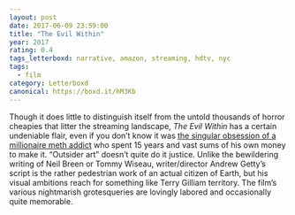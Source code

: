 ```yaml
---
layout: post 
date: 2017-06-09 23:59:00
title: "The Evil Within"
year: 2017
rating: 0.4
tags_letterboxd: narrative, amazon, streaming, hdtv, nyc
tags:
  - film
category: Letterboxd
canonical: https://boxd.it/hM3Kb
---
```


Though it does little to distinguish itself from the untold thousands of horror cheapies that litter the streaming landscape, <cite>The Evil Within</cite> has a certain undeniable flair, even if you don’t know it was [the singular obsession of a millionaire meth addict](https://www.theguardian.com/film/2017/mar/14/the-evil-within-horror-movie-andrew-getty-millionaire-meth) who spent 15 years and vast sums of his own money to make it. “Outsider art” doesn’t quite do it justice. Unlike the bewildering writing of Neil Breen or Tommy Wiseau, writer/director Andrew Getty’s script is the rather pedestrian work of an actual citizen of Earth, but his visual ambitions reach for something like Terry Gilliam territory. The film’s various nightmarish grotesqueries are lovingly labored and occasionally quite memorable.